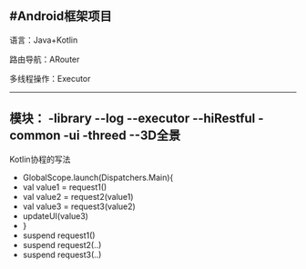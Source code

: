 #Android框架项目
---------------------------
语言：Java+Kotlin

路由导航：ARouter

多线程操作：Executor

---------------------------
模块：
-library
--log
--executor
--hiRestful
-common
-ui
-threed
--3D全景
----------------------------

Kotlin协程的写法
* GlobalScope.launch(Dispatchers.Main){
* val value1 = request1()
* val value2 = request2(value1)
* val value3 = request3(value2)
* updateUI(value3)
* }
* suspend request1()
* suspend request2(..)
* suspend request3(..)